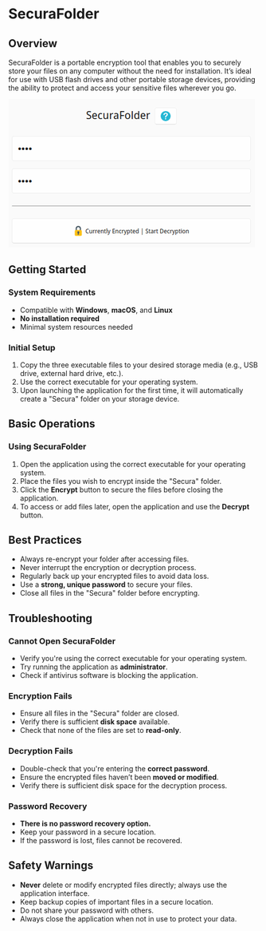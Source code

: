 # SecuraFolder

## Overview
SecuraFolder is a portable encryption tool that enables you to securely store your files on any computer without the need for installation. It’s ideal for use with USB flash drives and other portable storage devices, providing the ability to protect and access your sensitive files wherever you go.

![Sample Image](./ui/assets/preview.gif)

## Getting Started

### System Requirements
- Compatible with **Windows**, **macOS**, and **Linux**
- **No installation required**
- Minimal system resources needed

### Initial Setup
1. Copy the three executable files to your desired storage media (e.g., USB drive, external hard drive, etc.).
2. Use the correct executable for your operating system.
3. Upon launching the application for the first time, it will automatically create a "Secura" folder on your storage device.

## Basic Operations

### Using SecuraFolder
1. Open the application using the correct executable for your operating system.
2. Place the files you wish to encrypt inside the "Secura" folder.
3. Click the **Encrypt** button to secure the files before closing the application.
4. To access or add files later, open the application and use the **Decrypt** button.

## Best Practices
- Always re-encrypt your folder after accessing files.
- Never interrupt the encryption or decryption process.
- Regularly back up your encrypted files to avoid data loss.
- Use a **strong, unique password** to secure your files.
- Close all files in the "Secura" folder before encrypting.

## Troubleshooting

### Cannot Open SecuraFolder
- Verify you're using the correct executable for your operating system.
- Try running the application as **administrator**.
- Check if antivirus software is blocking the application.

### Encryption Fails
- Ensure all files in the "Secura" folder are closed.
- Verify there is sufficient **disk space** available.
- Check that none of the files are set to **read-only**.

### Decryption Fails
- Double-check that you're entering the **correct password**.
- Ensure the encrypted files haven’t been **moved or modified**.
- Verify there is sufficient disk space for the decryption process.

### Password Recovery
- **There is no password recovery option.**
- Keep your password in a secure location.
- If the password is lost, files cannot be recovered.

## Safety Warnings
- **Never** delete or modify encrypted files directly; always use the application interface.
- Keep backup copies of important files in a secure location.
- Do not share your password with others.
- Always close the application when not in use to protect your data.
